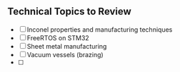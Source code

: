 ## Technical Topics to Review
- [ ] Inconel properties and manufacturing techniques
- [ ] FreeRTOS on STM32
- [ ] Sheet metal manufacturing
- [ ] Vacuum vessels (brazing)
- [ ] 